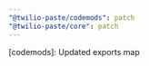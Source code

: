 ```yaml
---
"@twilio-paste/codemods": patch
"@twilio-paste/core": patch
---
```


[codemods]: Updated exports map
